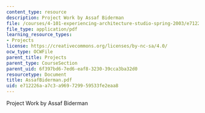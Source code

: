 ```yaml
---
content_type: resource
description: Project Work by Assaf Biderman
file: /courses/4-101-experiencing-architecture-studio-spring-2003/e712226aa7c3a969729959533fe2eaa8_AssafBiderman.pdf
file_type: application/pdf
learning_resource_types:
- Projects
license: https://creativecommons.org/licenses/by-nc-sa/4.0/
ocw_type: OCWFile
parent_title: Projects
parent_type: CourseSection
parent_uid: 6f397bd6-7ed6-eaf8-3230-39cca3ba32d0
resourcetype: Document
title: AssafBiderman.pdf
uid: e712226a-a7c3-a969-7299-59533fe2eaa8
---
```

Project Work by Assaf Biderman